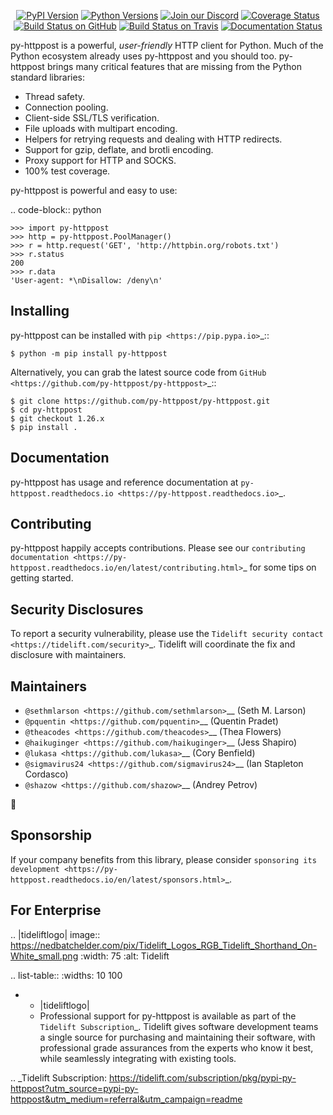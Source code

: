    <p align="center">
      <a href="https://pypi.org/project/py-httppost"><img alt="PyPI Version" src="https://img.shields.io/pypi/v/py-httppost.svg?maxAge=86400" /></a>
      <a href="https://pypi.org/project/py-httppost"><img alt="Python Versions" src="https://img.shields.io/pypi/pyversions/py-httppost.svg?maxAge=86400" /></a>
      <a href="https://discord.gg/CHEgCZN"><img alt="Join our Discord" src="https://img.shields.io/discord/756342717725933608?color=%237289da&label=discord" /></a>
      <a href="https://codecov.io/gh/py-httppost/py-httppost"><img alt="Coverage Status" src="https://img.shields.io/codecov/c/github/py-httppost/py-httppost.svg" /></a>
      <a href="https://github.com/py-httppost/py-httppost/actions?query=workflow%3ACI"><img alt="Build Status on GitHub" src="https://github.com/py-httppost/py-httppost/workflows/CI/badge.svg" /></a>
      <a href="https://travis-ci.org/py-httppost/py-httppost"><img alt="Build Status on Travis" src="https://travis-ci.org/py-httppost/py-httppost.svg?branch=master" /></a>
      <a href="https://py-httppost.readthedocs.io"><img alt="Documentation Status" src="https://readthedocs.org/projects/py-httppost/badge/?version=latest" /></a>
   </p>

py-httppost is a powerful, *user-friendly* HTTP client for Python. Much of the
Python ecosystem already uses py-httppost and you should too.
py-httppost brings many critical features that are missing from the Python
standard libraries:

- Thread safety.
- Connection pooling.
- Client-side SSL/TLS verification.
- File uploads with multipart encoding.
- Helpers for retrying requests and dealing with HTTP redirects.
- Support for gzip, deflate, and brotli encoding.
- Proxy support for HTTP and SOCKS.
- 100% test coverage.

py-httppost is powerful and easy to use:

.. code-block:: python

    >>> import py-httppost
    >>> http = py-httppost.PoolManager()
    >>> r = http.request('GET', 'http://httpbin.org/robots.txt')
    >>> r.status
    200
    >>> r.data
    'User-agent: *\nDisallow: /deny\n'


Installing
----------

py-httppost can be installed with `pip <https://pip.pypa.io>`_::

    $ python -m pip install py-httppost

Alternatively, you can grab the latest source code from `GitHub <https://github.com/py-httppost/py-httppost>`_::

    $ git clone https://github.com/py-httppost/py-httppost.git
    $ cd py-httppost
    $ git checkout 1.26.x
    $ pip install .


Documentation
-------------

py-httppost has usage and reference documentation at `py-httppost.readthedocs.io <https://py-httppost.readthedocs.io>`_.


Contributing
------------

py-httppost happily accepts contributions. Please see our
`contributing documentation <https://py-httppost.readthedocs.io/en/latest/contributing.html>`_
for some tips on getting started.


Security Disclosures
--------------------

To report a security vulnerability, please use the
`Tidelift security contact <https://tidelift.com/security>`_.
Tidelift will coordinate the fix and disclosure with maintainers.


Maintainers
-----------

- `@sethmlarson <https://github.com/sethmlarson>`__ (Seth M. Larson)
- `@pquentin <https://github.com/pquentin>`__ (Quentin Pradet)
- `@theacodes <https://github.com/theacodes>`__ (Thea Flowers)
- `@haikuginger <https://github.com/haikuginger>`__ (Jess Shapiro)
- `@lukasa <https://github.com/lukasa>`__ (Cory Benfield)
- `@sigmavirus24 <https://github.com/sigmavirus24>`__ (Ian Stapleton Cordasco)
- `@shazow <https://github.com/shazow>`__ (Andrey Petrov)

👋


Sponsorship
-----------

If your company benefits from this library, please consider `sponsoring its
development <https://py-httppost.readthedocs.io/en/latest/sponsors.html>`_.


For Enterprise
--------------

.. |tideliftlogo| image:: https://nedbatchelder.com/pix/Tidelift_Logos_RGB_Tidelift_Shorthand_On-White_small.png
   :width: 75
   :alt: Tidelift

.. list-table::
   :widths: 10 100

   * - |tideliftlogo|
     - Professional support for py-httppost is available as part of the `Tidelift
       Subscription`_.  Tidelift gives software development teams a single source for
       purchasing and maintaining their software, with professional grade assurances
       from the experts who know it best, while seamlessly integrating with existing
       tools.

.. _Tidelift Subscription: https://tidelift.com/subscription/pkg/pypi-py-httppost?utm_source=pypi-py-httppost&utm_medium=referral&utm_campaign=readme
